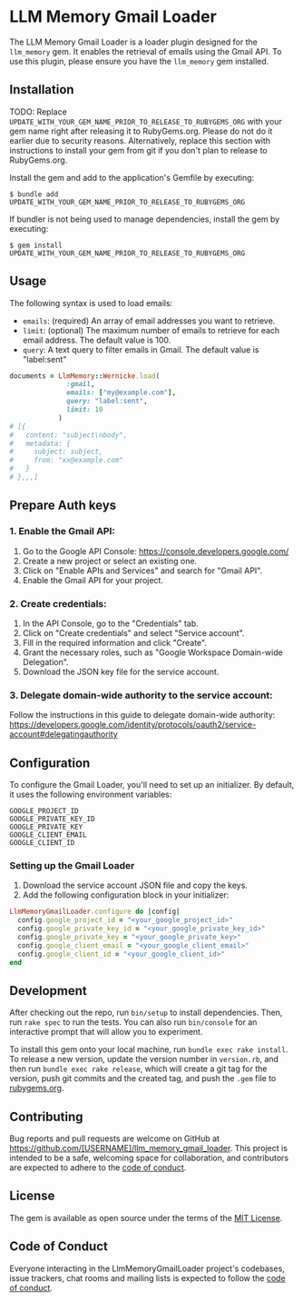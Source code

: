 # LLM Memory Gmail Loader

The LLM Memory Gmail Loader is a loader plugin designed for the `llm_memory` gem. It enables the retrieval of emails using the Gmail API. To use this plugin, please ensure you have the `llm_memory` gem installed.

## Installation

TODO: Replace `UPDATE_WITH_YOUR_GEM_NAME_PRIOR_TO_RELEASE_TO_RUBYGEMS_ORG` with your gem name right after releasing it to RubyGems.org. Please do not do it earlier due to security reasons. Alternatively, replace this section with instructions to install your gem from git if you don't plan to release to RubyGems.org.

Install the gem and add to the application's Gemfile by executing:

    $ bundle add UPDATE_WITH_YOUR_GEM_NAME_PRIOR_TO_RELEASE_TO_RUBYGEMS_ORG

If bundler is not being used to manage dependencies, install the gem by executing:

    $ gem install UPDATE_WITH_YOUR_GEM_NAME_PRIOR_TO_RELEASE_TO_RUBYGEMS_ORG

## Usage

The following syntax is used to load emails:

- `emails`: (required) An array of email addresses you want to retrieve.
- `limit`: (optional) The maximum number of emails to retrieve for each email address. The default value is 100.
- `query`: A text query to filter emails in Gmail. The default value is "label:sent"

```ruby
documents = LlmMemory::Wernicke.load(
              :gmail,
              emails: ["my@example.com"],
              query: "label:sent",
              limit: 10
            )
# [{
#   content: "subject\nbody",
#   metadata: {
#     subject: subject,
#     from: "xx@example.com"
#   }
# },,,]
```

## Prepare Auth keys

### 1. Enable the Gmail API:

1. Go to the Google API Console: https://console.developers.google.com/
2. Create a new project or select an existing one.
3. Click on "Enable APIs and Services" and search for "Gmail API".
4. Enable the Gmail API for your project.

### 2. Create credentials:

1. In the API Console, go to the "Credentials" tab.
2. Click on "Create credentials" and select "Service account".
3. Fill in the required information and click "Create".
4. Grant the necessary roles, such as "Google Workspace Domain-wide Delegation".
5. Download the JSON key file for the service account.

### 3. Delegate domain-wide authority to the service account:

Follow the instructions in this guide to delegate domain-wide authority: https://developers.google.com/identity/protocols/oauth2/service-account#delegatingauthority

## Configuration

To configure the Gmail Loader, you'll need to set up an initializer. By default, it uses the following environment variables:

```
GOOGLE_PROJECT_ID
GOOGLE_PRIVATE_KEY_ID
GOOGLE_PRIVATE_KEY
GOOGLE_CLIENT_EMAIL
GOOGLE_CLIENT_ID
```

### Setting up the Gmail Loader

1. Download the service account JSON file and copy the keys.
2. Add the following configuration block in your initializer:

```ruby
LlmMemoryGmailLoader.configure do |config|
  config.google_project_id = "<your_google_project_id>"
  config.google_private_key_id = "<your_google_private_key_id>"
  config.google_private_key = "<your_google_private_key>"
  config.google_client_email = "<your_google_client_email>"
  config.google_client_id = "<your_google_client_id>"
end
```

## Development

After checking out the repo, run `bin/setup` to install dependencies. Then, run `rake spec` to run the tests. You can also run `bin/console` for an interactive prompt that will allow you to experiment.

To install this gem onto your local machine, run `bundle exec rake install`. To release a new version, update the version number in `version.rb`, and then run `bundle exec rake release`, which will create a git tag for the version, push git commits and the created tag, and push the `.gem` file to [rubygems.org](https://rubygems.org).

## Contributing

Bug reports and pull requests are welcome on GitHub at https://github.com/[USERNAME]/llm_memory_gmail_loader. This project is intended to be a safe, welcoming space for collaboration, and contributors are expected to adhere to the [code of conduct](https://github.com/[USERNAME]/llm_memory_gmail_loader/blob/master/CODE_OF_CONDUCT.md).

## License

The gem is available as open source under the terms of the [MIT License](https://opensource.org/licenses/MIT).

## Code of Conduct

Everyone interacting in the LlmMemoryGmailLoader project's codebases, issue trackers, chat rooms and mailing lists is expected to follow the [code of conduct](https://github.com/[USERNAME]/llm_memory_gmail_loader/blob/master/CODE_OF_CONDUCT.md).
